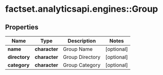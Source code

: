 # factset.analyticsapi.engines::Group

## Properties
Name | Type | Description | Notes
------------ | ------------- | ------------- | -------------
**name** | **character** | Group Name | [optional] 
**directory** | **character** | Group Directory | [optional] 
**category** | **character** | Group Category | [optional] 


